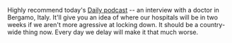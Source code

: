 Highly recommend today's <a href="https://www.nytimes.com/2020/03/17/podcasts/the-daily/italy-coronavirus.html">Daily podcast</a> -- an interview with a doctor in Bergamo, Italy. It'll give you an idea of where our hospitals will be in two weeks if we aren't more agressive at locking down. It should be a country-wide thing now. Every day we delay will make it that much worse. 
